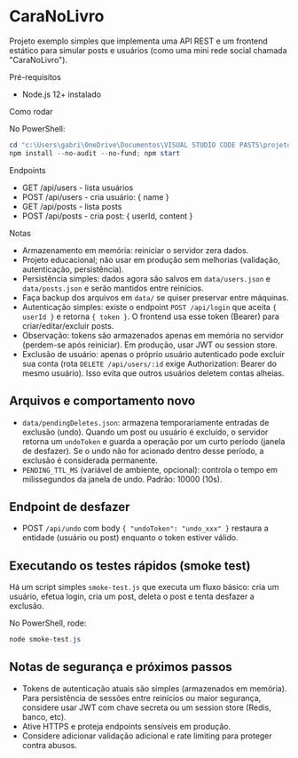 # CaraNoLivro

Projeto exemplo simples que implementa uma API REST e um frontend estático para simular posts e usuários (como uma mini rede social chamada "CaraNoLivro").

Pré-requisitos

- Node.js 12+ instalado

Como rodar

No PowerShell:

```powershell
cd "c:\Users\gabri\OneDrive\Documentos\VISUAL STUDIO CODE PASTS\projetoApiCaraNoLivro\CaraNoLivro"
npm install --no-audit --no-fund; npm start
```

Endpoints

- GET /api/users - lista usuários
- POST /api/users - cria usuário: { name }
- GET /api/posts - lista posts
- POST /api/posts - cria post: { userId, content }

Notas

- Armazenamento em memória: reiniciar o servidor zera dados.
- Projeto educacional; não usar em produção sem melhorias (validação, autenticação, persistência).
 - Persistência simples: dados agora são salvos em `data/users.json` e `data/posts.json` e serão mantidos entre reinícios.
 - Faça backup dos arquivos em `data/` se quiser preservar entre máquinas.
 - Autenticação simples: existe o endpoint `POST /api/login` que aceita `{ userId }` e retorna `{ token }`. O frontend usa esse token (Bearer) para criar/editar/excluir posts.
 - Observação: tokens são armazenados apenas em memória no servidor (perdem-se após reiniciar). Em produção, usar JWT ou session store.
 - Exclusão de usuário: apenas o próprio usuário autenticado pode excluir sua conta (rota `DELETE /api/users/:id` exige Authorization: Bearer <token> do mesmo usuário). Isso evita que outros usuários deletem contas alheias.
 
Arquivos e comportamento novo
----------------------------
- `data/pendingDeletes.json`: armazena temporariamente entradas de exclusão (undo). Quando um post ou usuário é excluído, o servidor retorna um `undoToken` e guarda a operação por um curto período (janela de desfazer). Se o undo não for acionado dentro desse período, a exclusão é considerada permanente.
- `PENDING_TTL_MS` (variável de ambiente, opcional): controla o tempo em milissegundos da janela de undo. Padrão: 10000 (10s).

Endpoint de desfazer
--------------------
- POST `/api/undo` com body `{ "undoToken": "undo_xxx" }` restaura a entidade (usuário ou post) enquanto o token estiver válido.

Executando os testes rápidos (smoke test)
--------------------------------------
Há um script simples `smoke-test.js` que executa um fluxo básico: cria um usuário, efetua login, cria um post, deleta o post e tenta desfazer a exclusão.

No PowerShell, rode:

```powershell
node smoke-test.js
```

Notas de segurança e próximos passos
----------------------------------
- Tokens de autenticação atuais são simples (armazenados em memória). Para persistência de sessões entre reinícios ou maior segurança, considere usar JWT com chave secreta ou um session store (Redis, banco, etc).
- Ative HTTPS e proteja endpoints sensíveis em produção.
- Considere adicionar validação adicional e rate limiting para proteger contra abusos.
